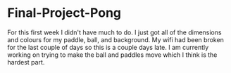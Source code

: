 # Final-Project-Pong

For this first week I didn't have much to do. I just got all of the dimensions and colours for my paddle, ball, and background. My wifi had been broken for the last couple
of days so this is a couple days late. I am currently working on trying to make the ball and paddles move which I think is the hardest part.
